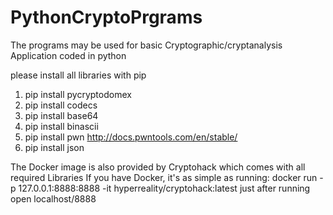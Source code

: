 # PythonCryptoPrgrams
The programs may be used for basic Cryptographic/cryptanalysis Application coded in python

please install all libraries with pip

1. pip install pycryptodomex
2. pip install codecs
3. pip install base64
4. pip install binascii
5. pip install pwn         http://docs.pwntools.com/en/stable/
6. pip install json        

The Docker image is also provided by Cryptohack which comes with all required Libraries
If you have Docker, it's as simple as running: docker run -p 127.0.0.1:8888:8888 -it hyperreality/cryptohack:latest
just after running open localhost/8888

